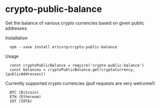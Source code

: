 # crypto-public-balance
Get the balance of various crypto currencies based on given public addresses.

Installation

```
  npm --save install ericvrp/crypto-public-balance
```

Usage

```
  const cryptoPublicBalance = require('crypto-public-balance')
  const balances = cryptoPublicBalance.get(cryptoCurrency, [publicAddresses])
```

Currently supported crypto currencies (pull requests are very welcome!)

```
  BTC (Bitcoin)
  ETH (Ethereum)
  IOT (IOTA)
```
